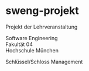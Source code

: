 sweng-projekt
=============

Projekt der Lehrveranstaltung

Software Engineering  
Fakultät 04  
Hochschule München

Schlüssel/Schloss Management
